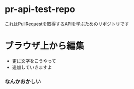 # pr-api-test-repo
これはPullRequestを取得するAPIを学ぶためのリポジトリです


# ブラウザ上から編集
- 更に文字をこうやって
- 追加していきますよ

### なんかおかしい
